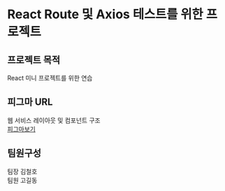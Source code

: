 # React Route 및 Axios 테스트를 위한 프로젝트

## 프로젝트 목적

React 미니 프로젝트를 위한 연습

## 피그마 URL

웹 서비스 레이아웃 및 컴포넌트 구조 \
[피그마보기](https://www.figma.com/file/SMxoctEIL0SFtgntG9Dx5G/React-Route-%EC%97%B0%EC%8A%B5?node-id=0%3A1&t=1nFHpE9Z9NKbPXaS-1)

## 팀원구성

팀장 김철호 \
팀원 고길동
